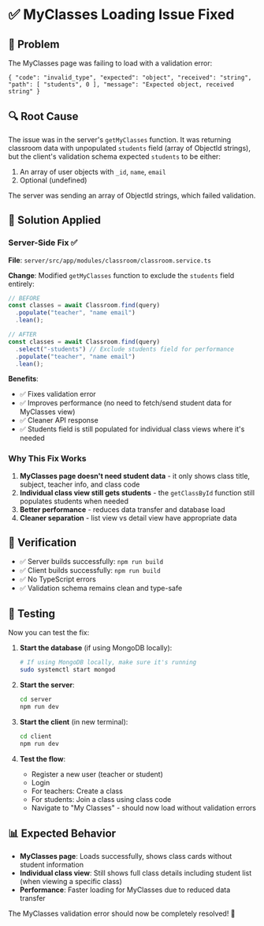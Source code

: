 # ✅ MyClasses Loading Issue Fixed

## 🐛 Problem
The MyClasses page was failing to load with a validation error: 
```
{ "code": "invalid_type", "expected": "object", "received": "string", "path": [ "students", 0 ], "message": "Expected object, received string" }
```

## 🔍 Root Cause
The issue was in the server's `getMyClasses` function. It was returning classroom data with unpopulated `students` field (array of ObjectId strings), but the client's validation schema expected `students` to be either:
1. An array of user objects with `_id`, `name`, `email`
2. Optional (undefined)

The server was sending an array of ObjectId strings, which failed validation.

## 🔧 Solution Applied

### Server-Side Fix ✅
**File**: `server/src/app/modules/classroom/classroom.service.ts`

**Change**: Modified `getMyClasses` function to exclude the `students` field entirely:
```typescript
// BEFORE
const classes = await Classroom.find(query)
  .populate("teacher", "name email")
  .lean();

// AFTER  
const classes = await Classroom.find(query)
  .select("-students") // Exclude students field for performance
  .populate("teacher", "name email")  
  .lean();
```

**Benefits**:
- ✅ Fixes validation error
- ✅ Improves performance (no need to fetch/send student data for MyClasses view)
- ✅ Cleaner API response
- ✅ Students field is still populated for individual class views where it's needed

### Why This Fix Works
1. **MyClasses page doesn't need student data** - it only shows class title, subject, teacher info, and class code
2. **Individual class view still gets students** - the `getClassById` function still populates students when needed
3. **Better performance** - reduces data transfer and database load
4. **Cleaner separation** - list view vs detail view have appropriate data

## 🧪 Verification
- ✅ Server builds successfully: `npm run build`
- ✅ Client builds successfully: `npm run build` 
- ✅ No TypeScript errors
- ✅ Validation schema remains clean and type-safe

## 🚀 Testing
Now you can test the fix:

1. **Start the database** (if using MongoDB locally):
   ```bash
   # If using MongoDB locally, make sure it's running
   sudo systemctl start mongod
   ```

2. **Start the server**:
   ```bash
   cd server
   npm run dev
   ```

3. **Start the client** (in new terminal):
   ```bash
   cd client  
   npm run dev
   ```

4. **Test the flow**:
   - Register a new user (teacher or student)
   - Login
   - For teachers: Create a class
   - For students: Join a class using class code
   - Navigate to "My Classes" - should now load without validation errors

## 📊 Expected Behavior
- **MyClasses page**: Loads successfully, shows class cards without student information
- **Individual class view**: Still shows full class details including student list (when viewing a specific class)
- **Performance**: Faster loading for MyClasses due to reduced data transfer

The MyClasses validation error should now be completely resolved! 🎉
